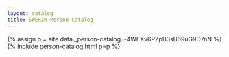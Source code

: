 ```yaml
---
layout: catalog
title: SWERIK Person Catalog
---
```

{% assign p = site.data._person-catalog.i-4WEXv6PZpB3sB69uG9D7nN %}
{% include person-catalog.html p=p %}

